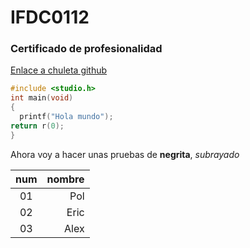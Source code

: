 # IFDC0112
### Certificado de profesionalidad

[Enlace a chuleta github](https://github.com/adam-p/markdown-here/wiki/markdown-cheatsheet#headers)

```c
#include <studio.h>
int main(void)
{
  printf("Hola mundo");
return r(0);
}
```

Ahora voy a hacer unas pruebas de **negrita**, *subrayado* 

|num|nombre|
|:---:|-----------:|
|01|Pol|
|02|Eric|
|03|Alex|
